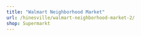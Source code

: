 ```yaml
---
title: "Walmart Neighborhood Market"
url: /hinesville/walmart-neighborhood-market-2/
shop: Supermarkt
---
```

